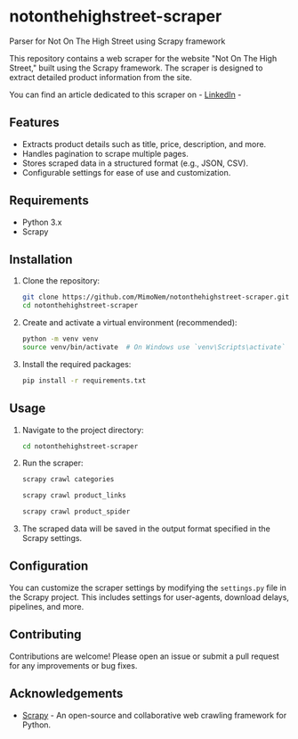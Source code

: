 # notonthehighstreet-scraper
Parser for Not On The High Street using Scrapy framework

This repository contains a web scraper for the website "Not On The High Street," built using the Scrapy framework. The scraper is designed to extract detailed product information from the site.

You can find an article dedicated to this scraper on - [LinkedIn](https://www.linkedin.com/pulse/data-collection-web-scraping-real-world-order-example-korenevskis-cc4re/) -

## Features

- Extracts product details such as title, price, description, and more.
- Handles pagination to scrape multiple pages.
- Stores scraped data in a structured format (e.g., JSON, CSV).
- Configurable settings for ease of use and customization.

## Requirements

- Python 3.x
- Scrapy

## Installation

1. Clone the repository:

    ```sh
    git clone https://github.com/MimoNem/notonthehighstreet-scraper.git
    cd notonthehighstreet-scraper
    ```

2. Create and activate a virtual environment (recommended):

    ```sh
    python -m venv venv
    source venv/bin/activate  # On Windows use `venv\Scripts\activate`
    ```

3. Install the required packages:

    ```sh
    pip install -r requirements.txt
    ```

## Usage

1. Navigate to the project directory:

    ```sh
    cd notonthehighstreet-scraper
    ```

2. Run the scraper:

    ```sh
    scrapy crawl categories
    ```
    ```sh
    scrapy crawl product_links
    ```
    ```sh
    scrapy crawl product_spider
    ```

3. The scraped data will be saved in the output format specified in the Scrapy settings.

## Configuration

You can customize the scraper settings by modifying the `settings.py` file in the Scrapy project. This includes settings for user-agents, download delays, pipelines, and more.

## Contributing

Contributions are welcome! Please open an issue or submit a pull request for any improvements or bug fixes.

## Acknowledgements

- [Scrapy](https://scrapy.org/) - An open-source and collaborative web crawling framework for Python.
